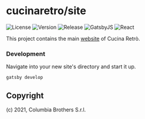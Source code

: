 # cucinaretro/site

![License](https://img.shields.io/github/license/cucinaretro/site)
![Version](https://img.shields.io/github/package-json/v/cucinaretro/site)
![Release](https://img.shields.io/github/v/release/cucinaretro/site)
![GatsbyJS](https://img.shields.io/github/package-json/dependency-version/cucinaretro/site/gatsby)
![React](https://img.shields.io/github/package-json/dependency-version/cucinaretro/site/react)

This project contains the main [website](https://cucinaretro.com/) of Cucina Retrò.

### Development

Navigate into your new site's directory and start it up.

```shell
gatsby develop
```

## Copyright

(c) 2021, Columbia Brothers S.r.l.
